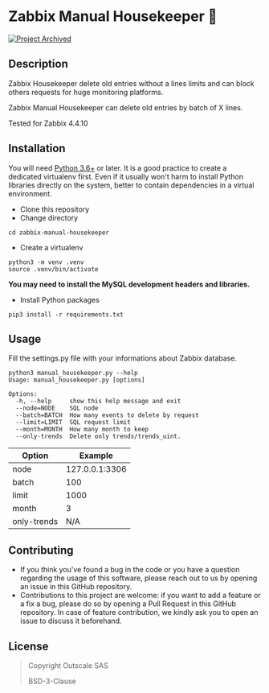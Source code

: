 # Zabbix Manual Housekeeper :put_litter_in_its_place:
[![Project Archived](https://docs.outscale.com/fr/userguide/_images/Project-Archived-red.svg)](https://docs.outscale.com/en/userguide/Open-Source-Projects.html)

## Description
Zabbix Housekeeper delete old entries without a lines limits and can block others requests for huge monitoring platforms.

Zabbix Manual Housekeeper can delete old entries by batch of X lines.

Tested for Zabbix 4.4.10

## Installation
You will need [Python 3.6+](https://www.python.org/) or later.
It is a good practice to create a dedicated virtualenv first. Even if it usually won't harm to install Python libraries directly on the system, better to contain dependencies in a virtual environment.

- Clone this repository
- Change directory
```
cd zabbix-manual-housekeeper
```
- Create a virtualenv
```
python3 -m venv .venv
source .venv/bin/activate
```
**You may need to install the MySQL development headers and libraries.**

- Install Python packages
```
pip3 install -r requirements.txt
```

## Usage

Fill the settings.py file with your informations about Zabbix database.

```
python3 manual_housekeeper.py --help
Usage: manual_housekeeper.py [options]

Options:
  -h, --help     show this help message and exit
  --node=NODE    SQL node
  --batch=BATCH  How many events to delete by request
  --limit=LIMIT  SQL request limit
  --month=MONTH  How many month to keep
  --only-trends  Delete only trends/trends_uint.
```

| Option | Example |
| ------ | ------ |
| node | 127.0.0.1:3306 |
| batch | 100 |
| limit | 1000 |
| month | 3 |
| only-trends | N/A |

## Contributing
- If you think you've found a bug in the code or you have a question regarding the usage of this software, please reach out to us by opening an issue in this GitHub repository.
- Contributions to this project are welcome: if you want to add a feature or a fix a bug, please do so by opening a Pull Request in this GitHub repository. In case of feature contribution, we kindly ask you to open an issue to discuss it beforehand.

## License
> Copyright Outscale SAS
>
> BSD-3-Clause
